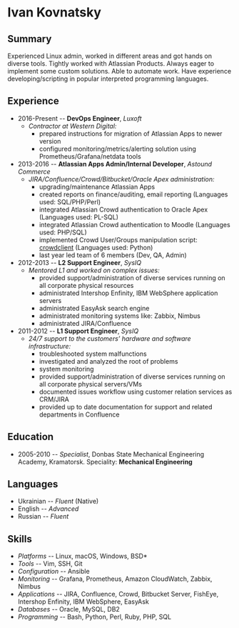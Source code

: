 # Ivan Kovnatsky

## Summary
Experienced Linux admin, worked in different areas and got hands on diverse tools.
Tightly worked with Atlassian Products. Always eager to implement some custom solutions. 
Able to automate work. Have experience developing/scripting in popular interpreted
programming languages.

## Experience
* 2016-Present -- **DevOps Engineer**, _Luxoft_
  * _Contractor at Western Digital:_
    * prepared instructions for migration of Atlassian Apps to newer version
    * configured monitoring/metrics/alerting solution using Prometheus/Grafana/netdata tools
* 2013-2016 -- **Atlassian Apps Admin/Internal Developer**, _Astound Commerce_
  * _JIRA/Confluence/Crowd/Bitbucket/Oracle Apex administration:_
    * upgrading/maintenance Atlassian Apps
    * created reports on finance/auditing, email reporting (Languages used: SQL/PHP/Perl)
    * integrated Atlassian Crowd authentication to Oracle Apex (Languages used: PL-SQL)
    * integrated Atlassian Crowd authentication to Moodle (Languages used: PHP/SQL)
    * implemented Crowd User/Groups manipulation script: [crowdclient](https://github.com/sevenfourk/crowdclient) (Languages used: Python)
    * last year led team of 6 members (Dev, QA, Admin)
* 2012-2013 -- **L2 Support Engineer**, _SysIQ_
  * _Mentored L1 and worked on complex issues:_
    * provided support/administration of diverse services running on all corporate physical resources
    * administrated Intershop Enfinity, IBM WebSphere application servers
    * administrated EasyAsk search engine
    * administrated monitoring systems like: Zabbix, Nimbus
    * administrated JIRA/Confluence
* 2011-2012 -- **L1 Support Engineer**, _SysIQ_
  * _24/7 support to the customers’ hardware and software infrastructure:_
    * troubleshooted system malfunctions
    * investigated and analyzed the root of problems
    * system monitoring
    * provided support/administration of diverse services running on all corporate physical servers/VMs
    * documented issues workflow using customer relation services as CRM/JIRA
    * provided up to date documentation for support and related departments in Confluence

## Education
* 2005-2010 -- _Specialist_, Donbas State Mechanical Engineering Academy, Kramatorsk. Speciality: **Mechanical Engineering**

## Languages
* Ukrainian -- _Fluent_ (Native)
* English   -- _Advanced_
* Russian   -- _Fluent_

## Skills
* _Platforms_       -- Linux, macOS, Windows, BSD*
* _Tools_           -- Vim, SSH, Git
* _Configuration_   -- Ansible
* _Monitoring_      -- Grafana, Prometheus, Amazon CloudWatch, Zabbix, Nimbus
* _Applications_    -- JIRA, Confluence, Crowd, Bitbucket Server, FishEye, Intershop Enfinity, IBM WebSphere, EasyAsk
* _Databases_       -- Oracle, MySQL, DB2
* _Programming_     -- Bash, Python, Perl, Ruby, PHP, SQL
